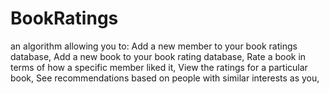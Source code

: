 # BookRatings
an algorithm allowing you to:
Add a new member to your book ratings database, 
Add a new book to your book rating database, 
Rate a book in terms of how a specific member liked it, 
View the ratings for a particular book, 
See recommendations based on people with similar interests as you, 

